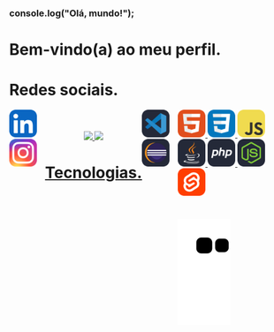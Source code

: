 ### console.log("Olá, mundo!");

# Bem-vindo(a) ao meu perfil.

# Redes sociais.
<div style = "display: flex">

<div>
<a href = "https://www.linkedin.com/in/alef-silva-8a9819257/">
    <img aling = "center" alt = "linkedin" src = "https://raw.githubusercontent.com/tandpfun/skill-icons/59059d9d1a2c092696dc66e00931cc1181a4ce1f/icons/LinkedIn.svg" width = "50px" heigth = "50px">
<a href = "https://www.instagram.com/aleft_silva/">
    <img aling = "center" alt = "instagram" src = "https://raw.githubusercontent.com/tandpfun/skill-icons/59059d9d1a2c092696dc66e00931cc1181a4ce1f/icons/Instagram.svg" width = "50px" heigth = "50px">
</div>
    
#
    
<div align="center">
  <img height="180em" src="https://github-readme-stats.vercel.app/api?username=alefthiago&show_icons=true&theme=dracula"/>
  <img height="170em" src="https://github-readme-stats.vercel.app/api/top-langs/?username=alefthiago&layout=compact&langs_count=7&theme=dracula"/>
</div>

# Tecnologias.
<div style="display: inline_block">
<a href = "https://code.visualstudio.com/">
    <img aling = "center" alt = "VsCode" src = "https://raw.githubusercontent.com/tandpfun/skill-icons/59059d9d1a2c092696dc66e00931cc1181a4ce1f/icons/VSCode-Dark.svg" width = "50px" heigth = "50px">

  <a href = "https://www.eclipse.org/downloads/">
    <img aling = "center" alt = "eclipse" src = "https://raw.githubusercontent.com/tandpfun/skill-icons/59059d9d1a2c092696dc66e00931cc1181a4ce1f/icons/Eclipse-Dark.svg" width = "50px" heigth = "50px">
</div>

<div style="display: inline_block">
    <img aling = "center" alt = "html" src = "https://raw.githubusercontent.com/tandpfun/skill-icons/59059d9d1a2c092696dc66e00931cc1181a4ce1f/icons/HTML.svg" width = "50px" heigth = "50px">
    <img aling = "center" alt = "css" src = "https://raw.githubusercontent.com/tandpfun/skill-icons/59059d9d1a2c092696dc66e00931cc1181a4ce1f/icons/CSS.svg" width = "50px" heigth = "50px">
    <img aling = "center" alt = "js" src = "https://raw.githubusercontent.com/tandpfun/skill-icons/59059d9d1a2c092696dc66e00931cc1181a4ce1f/icons/JavaScript.svg" width = "50px" heigth = "50px">
    <img aling = "center" alt = "JAVA" src = "https://raw.githubusercontent.com/tandpfun/skill-icons/59059d9d1a2c092696dc66e00931cc1181a4ce1f/icons/Java-Dark.svg" width = "50px" heigth = "50px">
    <img aling = "center" alt = "PHP" src = "https://raw.githubusercontent.com/tandpfun/skill-icons/59059d9d1a2c092696dc66e00931cc1181a4ce1f/icons/PHP-Dark.svg" width = "50px" heigth = "50px">
    <img aling = "center" alt = "NODE.JS" src = "https://raw.githubusercontent.com/tandpfun/skill-icons/59059d9d1a2c092696dc66e00931cc1181a4ce1f/icons/NodeJS-Dark.svg" width = "50px" heigth = "50px">
</div>

<div style="display: inline_block">
    <img aling = "center" alt = "svelte" src = "https://raw.githubusercontent.com/tandpfun/skill-icons/59059d9d1a2c092696dc66e00931cc1181a4ce1f/icons/Svelte.svg" width = "50px" heigth = "50px">
</div>
    
#
    
![Snake animation](https://github.com/Mateus-Batista12/Mateus-Batista12/blob/output/github-contribution-grid-snake.svg)
